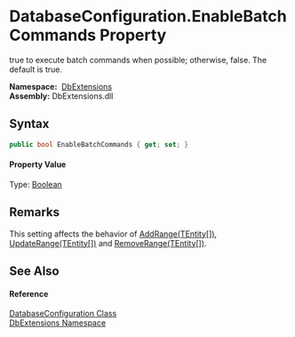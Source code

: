 DatabaseConfiguration.EnableBatchCommands Property
==================================================
true to execute batch commands when possible; otherwise, false. The default is true.

  **Namespace:**  [DbExtensions][1]  
  **Assembly:** DbExtensions.dll

Syntax
------

```csharp
public bool EnableBatchCommands { get; set; }
```

#### Property Value
Type: [Boolean][2]

Remarks
-------
 This setting affects the behavior of [AddRange(TEntity[])][3], [UpdateRange(TEntity[])][4] and [RemoveRange(TEntity[])][5]. 

See Also
--------

#### Reference
[DatabaseConfiguration Class][6]  
[DbExtensions Namespace][1]  

[1]: ../README.md
[2]: https://docs.microsoft.com/dotnet/api/system.boolean
[3]: ../SqlTable_1/AddRange_1.md
[4]: ../SqlTable_1/UpdateRange_1.md
[5]: ../SqlTable_1/RemoveRange_1.md
[6]: README.md